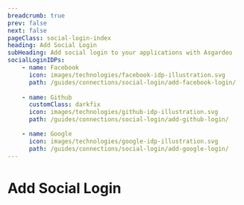 ```yaml
---
breadcrumb: true
prev: false
next: false
pageClass: social-login-index
heading: Add Social Login
subHeading: Add social login to your applications with Asgardeo
socialLoginIDPs:
    - name: Facebook
      icon: images/technologies/facebook-idp-illustration.svg
      path: /guides/connections/social-login/add-facebook-login/
    
    - name: Github
      customClass: darkfix
      icon: images/technologies/github-idp-illustration.svg
      path: /guides/connections/social-login/add-github-login/

    - name: Google
      icon: images/technologies/google-idp-illustration.svg
      path: /guides/connections/social-login/add-google-login/
---
```


# Add Social Login

<SocialLoginOverview/>
